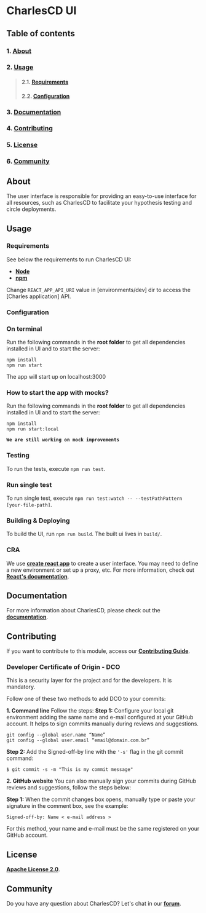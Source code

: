 # **CharlesCD UI**

## **Table of contents**
### 1. [**About**](#about)
### 2. [**Usage**](#usage)
>#### 2.1. [**Requirements**](#requirements)
>#### 2.2. [**Configuration**](#configuration)
### 3. [**Documentation**](#documentation)
### 4. [**Contributing**](#contributing)
### 5. [**License**](#license)
### 6. [**Community**](#community)


## **About**
The user interface is responsible for providing an easy-to-use interface for all resources, such as CharlesCD to facilitate your hypothesis testing and circle deployments.

## **Usage**

### **Requirements**
See below the requirements to run CharlesCD UI:
- [**Node**](https://nodejs.org/en/download/)
- [**npm**](https://docs.npmjs.com/cli/v7/commands/npm-install)

Change `REACT_APP_API_URI` value in [environments/dev] dir to access the [Charles application] API.

### **Configuration**

### **On terminal**

Run the following commands in the **root folder** to get all dependencies installed in UI and to start the server:

```
npm install
npm run start
```

The app will start up on localhost:3000

### **How to start the app with mocks?**

Run the following commands in the **root folder** to get all dependencies installed in UI and to start the server:

```
npm install
npm run start:local
```

**`We are still working on mock improvements`**

### **Testing**

To run the tests, execute `npm run test`.

### **Run single test**

To run single test, execute `npm run test:watch -- --testPathPattern [your-file-path]`.

### **Building & Deploying**

To build the UI, run `npm run build`. The built ui lives in `build/`.

### **CRA**

We use [**create react app**](https://reactjs.org/docs/create-a-new-react-app.html) to create a user interface. You may need to define a new environment or set up a proxy, etc. For more information, check out [**React's documentation**](https://reactjs.org/docs/getting-started.html).

## **Documentation**

For more information about CharlesCD, please check out the [**documentation**](https://docs.charlescd.io/).

## **Contributing**

If you want to contribute to this module, access our [**Contributing Guide**](https://github.com/ZupIT/charlescd/blob/main/CONTRIBUTING.md).

### **Developer Certificate of Origin - DCO**

 This is a security layer for the project and for the developers. It is mandatory.
 
 Follow one of these two methods to add DCO to your commits:
 
**1. Command line**
 Follow the steps: 
 **Step 1:** Configure your local git environment adding the same name and e-mail configured at your GitHub account. It helps to sign commits manually during reviews and suggestions.

 ```
git config --global user.name “Name”
git config --global user.email “email@domain.com.br”
```
**Step 2:** Add the Signed-off-by line with the `'-s'` flag in the git commit command:

```
$ git commit -s -m "This is my commit message"
```

**2. GitHub website**
You can also manually sign your commits during GitHub reviews and suggestions, follow the steps below: 

**Step 1:** When the commit changes box opens, manually type or paste your signature in the comment box, see the example:

```
Signed-off-by: Name < e-mail address >
```

For this method, your name and e-mail must be the same registered on your GitHub account.

## **License**
[**Apache License 2.0**](https://github.com/ZupIT/charlescd/blob/main/LICENSE).

## **Community**

Do you have any question about CharlesCD? Let's chat in our [**forum**](https://forum.zup.com.br/). 

